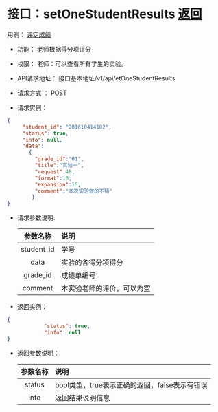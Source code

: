 # 接口：setOneStudentResults  [返回](../README.md)
用例： [评定成绩](../用例/评定成绩.md)

- 功能：
    老师根据得分项评分
- 权限：
    老师：可以查看所有学生的实验。
   
- API请求地址： 
    接口基本地址/v1/api/etOneStudentResults

- 请求方式 ：
    POST
 
- 请求实例：  
```json
{ 
     "student_id": "201610414102", 
     "status": true,
     "info": null,
     "data":
       {
         "grade_id":"01",
         "title":"实验一",
         "request":48,
         "format":18,
         "expansion":15,
         "comment":"本次实验做的不错"
        }
}
 ```
- 请求参数说明:       
 
  |参数名称|说明|
  |:---------:|:--------------------------------------------------------|      
  |student_id|学号|
  |data|实验的各得分项得分|
  |grade_id|成绩单编号|
  |comment|本实验老师的评价，可以为空|   
- 返回实例：

```json
{         
            "status": true,
            "info": null
}
```

- 返回参数说明：    
 
  |参数名称|说明|
  |:---------:|:--------------------------------------------------------|      
  |status|bool类型，true表示正确的返回，false表示有错误|
  |info|返回结果说明信息|
